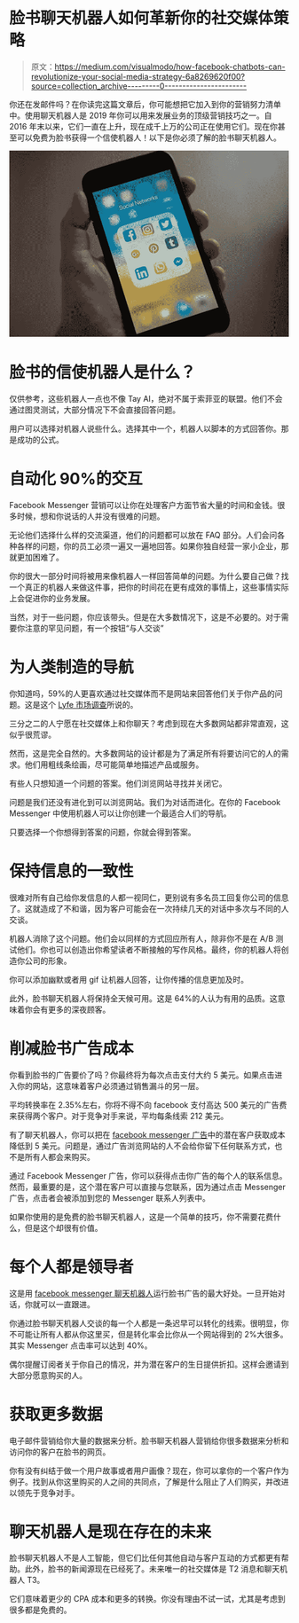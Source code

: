# 脸书聊天机器人如何革新你的社交媒体策略

> 原文：<https://medium.com/visualmodo/how-facebook-chatbots-can-revolutionize-your-social-media-strategy-6a8269620f00?source=collection_archive---------0----------------------->

你还在发邮件吗？在你读完这篇文章后，你可能想把它加入到你的营销努力清单中。使用聊天机器人是 2019 年你可以用来发展业务的顶级营销技巧之一。自 2016 年末以来，它们一直在上升，现在成千上万的公司正在使用它们。现在你甚至可以免费为脸书获得一个信使机器人！以下是你必须了解的脸书聊天机器人。

![](img/236e6cea39156ddd1aea55100935edfa.png)

# 脸书的信使机器人是什么？

仅供参考，这些机器人一点也不像 Tay AI，绝对不属于索菲亚的联盟。他们不会通过图灵测试，大部分情况下不会直接回答问题。

用户可以选择对机器人说些什么。选择其中一个，机器人以脚本的方式回答你。那是成功的公式。

# 自动化 90%的交互

Facebook Messenger 营销可以让你在处理客户方面节省大量的时间和金钱。很多时候，想和你说话的人并没有很难的问题。

无论他们选择什么样的交流渠道，他们的问题都可以放在 FAQ 部分。人们会问各种各样的问题，你的员工必须一遍又一遍地回答。如果你独自经营一家小企业，那就更加困难了。

你的很大一部分时间将被用来像机器人一样回答简单的问题。为什么要自己做？找一个真正的机器人来做这件事，把你的时间花在更有成效的事情上，这些事情实际上会促进你的业务发展。

当然，对于一些问题，你应该带头。但是在大多数情况下，这是不必要的。对于需要你注意的罕见问题，有一个按钮“与人交谈”

# 为人类制造的导航

你知道吗，59%的人更喜欢通过社交媒体而不是网站来回答他们关于你产品的问题。这是这个 [Lyfe 市场调查](https://www.lyfemarketing.com/blog/social-media-marketing-statistics/)所说的。

三分之二的人宁愿在社交媒体上和你聊天？考虑到现在大多数网站都非常直观，这似乎很荒谬。

然而，这是完全自然的。大多数网站的设计都是为了满足所有将要访问它的人的需求。他们用粗线条绘画，尽可能简单地描述产品或服务。

有些人只想知道一个问题的答案。他们浏览网站寻找并关闭它。

问题是我们还没有进化到可以浏览网站。我们为对话而进化。在你的 Facebook Messenger 中使用机器人可以让你创建一个最适合人们的导航。

只要选择一个你想得到答案的问题，你就会得到答案。

# 保持信息的一致性

很难对所有自己给你发信息的人都一视同仁，更别说有多名员工回复你公司的信息了。这就造成了不和谐，因为客户可能会在一次持续几天的对话中多次与不同的人交谈。

机器人消除了这个问题。他们会以同样的方式回应所有人，除非你不是在 A/B 测试他们。你也可以创造出你希望读者不断接触的写作风格。最终，你的机器人将创造你公司的形象。

你可以添加幽默或者用 gif 让机器人回答，让你传播的信息更加及时。

此外，脸书聊天机器人将保持全天候可用。这是 64%的人认为有用的品质。这意味着你会有更多的深夜顾客。

# 削减脸书广告成本

你看到脸书的广告要价了吗？你最终将为每次点击支付大约 5 美元。如果点击进入你的网站，这意味着客户必须通过销售漏斗的另一层。

平均转换率在 2.35%左右，你将不得不向 facebook 支付高达 500 美元的广告费来获得两个客户。对于竞争对手来说，平均每条线索 212 美元。

有了聊天机器人，你可以把在 [facebook messenger 广告](https://mobilemonkey.com/blog/2018/08/10/what-are-facebook-messenger-ads)中的潜在客户获取成本降低到 5 美元。问题是，通过广告浏览网站的人不会给你留下任何联系方式，也不是所有人都会来购买。

通过 Facebook Messenger 广告，你可以获得点击你广告的每个人的联系信息。然而，最重要的是，这个潜在客户可以直接与您联系，因为通过点击 Messenger 广告，点击者会被添加到您的 Messenger 联系人列表中。

如果你使用的是免费的脸书聊天机器人，这是一个简单的技巧，你不需要花费什么，但是这个却很有价值。

# 每个人都是领导者

这是用 [facebook messenger 聊天机器人](https://mobilemonkey.com/)运行脸书广告的最大好处。一旦开始对话，你就可以一直跟进。

你通过脸书聊天机器人交谈的每一个人都是一条迟早可以转化的线索。很明显，你不可能让所有人都从你这里买，但是转化率会比你从一个网站得到的 2%大很多。其实 Messenger 点击率可以达到 40%。

偶尔提醒订阅者关于你自己的情况，并为潜在客户的生日提供折扣。这样会邀请到大部分愿意购买的人。

# 获取更多数据

电子邮件营销给你大量的数据来分析。脸书聊天机器人营销给你很多数据来分析和访问你的客户在脸书的网页。

你有没有纠结于做一个用户故事或者用户画像？现在，你可以拿你的一个客户作为例子。找到从你这里购买的人之间的共同点，了解是什么阻止了人们购买，并改进以领先于竞争对手。

# 聊天机器人是现在存在的未来

脸书聊天机器人不是人工智能，但它们比任何其他自动与客户互动的方式都更有帮助。此外，脸书的新闻源现在已经死了。未来唯一的社交媒体是 T2 消息和聊天机器人 T3。

它们意味着更少的 CPA 成本和更多的转换。你没有理由不试一试，尤其是考虑到很多都是免费的。